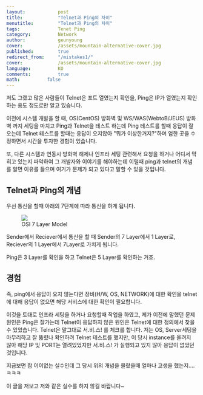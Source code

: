 ```yaml
---
layout:            post
title:             "Telnet과 Ping의 차이"
menutitle:         "Telnet과 Ping의 차이"
tags:              Tenet Ping
category:          Network
author:            geunyoung
cover:             /assets/mountain-alternative-cover.jpg
published:         true
redirect_from:     "/mistakes1/"
cover:             /assets/mountain-alternative-cover.jpg
language:          KO
comments:          true
math:		   false
---
```


저도 그랬고 많은 사람들이 
Telnet은 포트 열였는지 확인을,
Ping은 IP가 열였는지 확인하는 용도 정도로만 알고 있습니다.

이전에 시스템 개발을 할 때,
OS(CentOS) 방화벽 및 WS/WAS(WebtoB/JEUS) 방화벽 까지 세팅을 마치고
Ping과 Telnet을 테스트 하는데
Ping 테스트를 할때 응답이 잘오는데 Telnet 테스트를 할때는 응답이 오지않아 
"뭐가 이상한거지?"하며 엄한 곳을 수정하면서 시간을  투자한 경험이 있습니다.

또, 다른 시스템과 연동시 방화벽 해제나 인프라 세팅 관련해서
요청을 하거나 어디서 막히고 있는지 파악하여 그 개발자와 이야기를 해야하는데
이럴때 ping과 telnet의 개념를 알면 이유를 들으며 여기가 문제가 되고 있다고 말할 수 있을 것입니다.

## Telnet과 Ping의 개념

우선 통신을 할때 아래의 7단계에 따라 통신을 하게 됩니다.

<aside>
<figure>
<img src="{{ "/media/img/network/7layer.PNG" | absolute_url }}" />
<figcaption>OSI 7 Layer Model</figcaption>
</figure>
</aside>

Sender에서 Reciever에서 통신을 할 때 
Sender의 7 Layer에서 1 Layer로, Reciever의 1 Layer에서 7Layer로 가치게 됩니다.

Ping은 3 Layer를 확인을 하고 Telnet은 5 Layer를 확인하는 거죠.

## 경험

즉, ping에서 응답이 오지 않는다면 장비(H/W, OS, NETWORK)에 대한 확인을
telnet에 대해 응답이 없으면 해당 서비스에 대한 확인이 필요합니다.

이것을 토대로 인프라 세팅을 하거나 요청할때 작업을 하였고,
제가 이전에 말했던 문제 원인은 Ping은 잘가는데 Telnet이 응답하지 않은 원인은 Telnet에 대한 정의에서 찾을 수 있었습니다.
Telnet은 말그대로 서.비.스! 를 체크를 합니다.
저는 OS, Server세팅을 마무리하고 잘 뚫렸나 확인하려 Telnet 테스트를 했지만, 이 당시 instance를 올려지 않아 
해당 IP 및 PORT는 열려있었지만 서.비.스! 가 실행되고 있지 않아 응답이 없었던 것입니다.

지금보면 참 어이없는 실수인데
그 당시 위의 개념을 몰랐을때 얼마나 고생을 했는지....ㅋㅋㅋ

이 글을 저보고 저와 같은 실수를 하지 않길 바랍니다~

